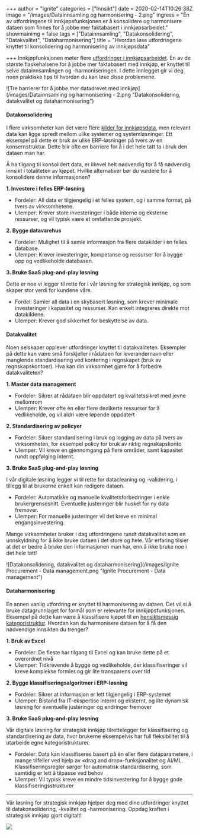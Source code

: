 +++
author = "Ignite"
categories = ["Innsikt"]
date = 2020-02-14T10:26:38Z
image = "/images/Datainnsamling og harmonisering - 2.png"
ingress = "Èn av utfordringene til innkjøpsfunksjonen er å konsolidere og harmonisere dataen som finnes for å jobbe mer faktabasert i innkjøpsarbeidet."
showmainimg = false
tags = ["Datainnsamling", "Datakonsolidering", "Datakvalitet", "Dataharmonisering"]
title = "Hvordan løse utfordringene knyttet til konsolidering og harmonisering av innkjøpsdata"

+++
Innkjøpfunksjonen møter flere [utfordringer i innkjøpsarbeidet](https://www.ignite.no/blogg/innsikt/10-vanlige-utfordringer-p%C3%A5-innkj%C3%B8psomr%C3%A5det/ "10 vanlige utfordringer på innkjøpsområdet - og hvordan løse disse"). Èn av de største flaskehalsene for å jobbe mer faktabasert med innkjøp, er knyttet til selve datainnsamlingen og -harmoniseringen. I dette innlegget gir vi deg noen praktiske tips til hvordan du kan løse disse problemene.

![Tre barrierer for å jobbe mer datadrevet med innkjøp](/images/Datainnsamling og harmonisering - 2.png "Datakonsolidering, datakvalitet og dataharmonisering")

#### Datakonsolidering

I flere virksomheter kan det være flere [kilder for innkjøpsdata](https://www.ignite.no/blogg/innsikt/bruk-dataen-din-til-%C3%A5-ta-bedre-beslutninger/ "Bruk dataen din til å ta gode, faktabaserte beslutninger"), men relevant data kan ligge spredt mellom ulike systemer og systemløsninger. Ett eksempel på dette er bruk av ulike ERP-løsninger på tvers av en konsernstruktur. Dette blir ofte en barriere for å i det hele tatt ta i bruk den dataen man har.

Å ha tilgang til konsolidert data, er likevel helt nødvendig for å få nødvendig innsikt i totaliteten av kjøpet. Hvilke alternativer bør du vurdere for å konsolidere denne informasjonen?

**1. Investere i felles ERP-løsning**

* Fordeler: All data er tilgjengelig i et felles system, og i samme format, på tvers av virksomhetene.
* Ulemper: Krever store investeringer i både interne og eksterne ressurser, og vil typisk være et omfattende prosjekt.

**2. Bygge datavarehus**

* Fordeler: Mulighet til å samle informasjon fra flere datakilder i èn felles database.
* Ulemper: Krever investeringer, kompetanse og ressurser for å bygge opp og vedlikeholde databasen.

**3. Bruke SaaS plug-and-play løsning**

Dette er noe vi legger til rette for i vår løsning for strategisk innkjøp, og som skaper stor verdi for kundene våre.

* Fordel: Samler all data i en skybasert løsning, som krever minimale investeringer i kapasitet og ressurser. Kan enkelt integreres direkte mot datakildene.
* Ulemper: Krever god sikkerhet for beskyttelse av data.

#### Datakvalitet

Noen selskaper opplever utfordringer knyttet til datakvaliteten. Eksempler på dette kan være små forskjeller i rådataen for leverandørnavn eller manglende standardisering ved kontering i regnskapet (bruk av regnskapskontoer). Hva kan din virksomhet gjøre for å forbedre datakvaliteten?

**1. Master data management**

* Fordeler: Sikrer at rådataen blir oppdatert og kvalitetssikret med jevne mellomrom
* Ulemper: Krever ofte èn eller flere dedikerte ressurser for å vedlikeholde, og vil aldri være løpende oppdatert

**2. Standardisering av policyer**

* Fordeler: Sikrer standardisering i bruk og logging av data på tvers av virksomheten, for eksempel policy for bruk av riktig regnskapskonto
* Ulemper: Vil kreve en gjennomgang på flere områder, samt kapasitet rundt oppfølging internt.

**3. Bruke SaaS plug-and-play løsning**

I vår digitale løsning legger vi til rette for datacleaning og -validering, i tillegg til at brukerne enkelt kan redigere dataen.

* Fordeler: Automatiske og manuelle kvalitetsforbedringer i enkle brukergrensesnitt. Eventuelle justeringer blir husket for ny data fremover.
* Ulemper: For manuelle justeringer vil det kreve en minimal engangsinvestering.

Mange virksomheter bruker i dag utfordringene rundt datakvalitet som en unnskyldning for å ikke bruke dataen i det store og hele. Vår erfaring tilsier at det er bedre å bruke den informasjonen man har, enn å ikke bruke noe i det hele tatt!

![Datakonsolidering, datakvalitet og dataharmonisering](/images/Ignite Procurement - Data management.png "Ignite Procurement - Data management")

#### Dataharmonisering

En annen vanlig utfordring er knyttet til harmonisering av dataen. Det vil si å bruke datagrunnlaget for formål som er relevante for innkjøpsfunksjonen. Eksempel på dette kan være å klassifisere kjøpet til en [hensiktsmessig kategoristruktur](https://www.ignite.no/blogg/innsikt/kategoristruktur-og-kategorisering-en-praktisk-tiln%C3%A6rming/ "Kategoristruktur og kategorisering - fem praktiske tips"). Hvordan kan du harmonisere dataen for å få den nødvendige innsikten du trenger?

**1. Bruk av Excel**

* Fordeler: De fleste har tilgang til Excel og kan bruke dette på et overordnet nivå
* Ulemper: Tidkrevende å bygge og vedlikeholde, der klassifiseringer vil kreve komplekse formler og gir lite transparens over tid

**2. Bygge klassifiseringsalgoritmer i ERP-løsning**

* Fordeler: Sikrer at informasjon er lett tilgjengelig i ERP-systemet
* Ulemper: Bistand fra IT-ekspertise internt og eksternt, og lite dynamisk løsning for eventuelle justeringer og endringer fremover

**3. Bruke SaaS plug-and-play løsning**

Vår digitale løsning for strategisk innkjøp tilrettelegger for klassifisering og standardisering av data, hvor brukerne eksempelvis har full fleksibilitet til å utarbeide egne kategoristrukturer.

* Fordeler: Data kan klassifiseres basert på èn eller flere dataparametere, i mange tilfeller ved hjelp av «drag and drop»-funksjonalitet og AI/ML. Klassifiseringsregler sørger for automatisk standardisering, som samtidig er lett å tilpasse ved behov
* Ulemper: Vil typisk kreve en mindre tidsinvestering for å bygge gode klassifiseringsstrukturer

***

Vår løsning for strategisk innkjøp hjelper deg med dine utfordringer knyttet til datakonsolidering, -kvalitet og -harmonisering. Oppdag kraften i strategisk innkjøp gjort digitalt!

[![](https://www.ignite.no/images/Pr%C3%B8v%20Ignite%20Analytics%20-%201200%20x100.png)](https://www.ignite.no/ignite-analytics/demo/ "Prøv Ignite Analytics")